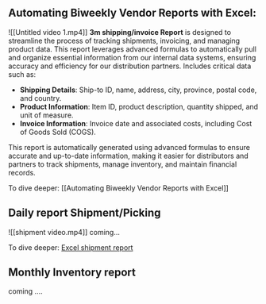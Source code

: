 ## Automating Biweekly Vendor Reports with Excel:

![[Untitled video 1.mp4]]
**3m shipping/invoice Report** is designed to streamline the process of tracking shipments, invoicing, and managing product data. This report leverages advanced formulas to automatically pull and organize essential information from our internal data systems, ensuring accuracy and efficiency for our distribution partners.
Includes critical data such as:
- **Shipping Details**: Ship-to ID, name, address, city, province, postal code, and country.
- **Product Information**: Item ID, product description, quantity shipped, and unit of measure.
- **Invoice Information**: Invoice date and associated costs, including Cost of Goods Sold (COGS).

This report is automatically generated using advanced formulas to ensure accurate and up-to-date information, making it easier for distributors and partners to track shipments, manage inventory, and maintain financial records.

To dive deeper:   [[Automating Biweekly Vendor Reports with Excel]]

## Daily report Shipment/Picking  

![[shipment video.mp4]]
coming... 

To dive deeper: [Excel shipment report](https://docs.google.com/spreadsheets/d/13U1SAHIoO-H6_CfcZO4YzGPLDKuFVJ2X/edit?usp=sharing&ouid=108661624230142891935&rtpof=true&sd=true)

## Monthly Inventory report

coming .... 